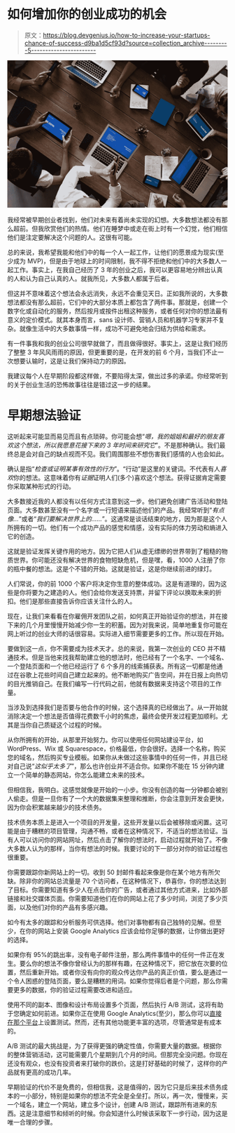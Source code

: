 # 如何增加你的创业成功的机会

> 原文：<https://blog.devgenius.io/how-to-increase-your-startups-chance-of-success-d9ba1d5cf93d?source=collection_archive---------5----------------------->

![](img/97c6d2569ad0329db05b05e0ce1fed3f.png)

我经常被早期创业者找到，他们对未来有着尚未实现的幻想。大多数想法都没有那么超前。但我欣赏他们的热情。他们在睡梦中或走在街上时有一个幻觉，他们相信他们是注定要解决这个问题的人。这很有可能。

总的来说，我希望我能和他们中的每一个人一起工作，让他们的愿景成为现实(至少成为 MVP)，但是由于地球上的时间限制，我不得不拒绝和他们中的大多数人一起工作。事实上，在我自己经历了 3 年的创业之后，我可以更容易地分辨出认真的人和认为自己认真的人。就我所见，大多数人都属于后者。

但这并不意味着这个想法会永远消失，永远不会重见天日。正如我所说的，大多数想法都没有那么超前，它们中的大部分本质上都包含了两件事。那就是，创建一个数字化或自动化的服务，然后按月或按件出租这种服务，或者任何对你的想法最有意义的定价模式。就其本身而言，sans 设计师、营销人员和机器学习专家并不复杂。就像生活中的大多数事情一样，成功不可避免地会归结为供给和需求。

有一件事我和我的创业公司很早就做了，而且做得很好。事实上，这是让我们经历了整整 3 年风风雨雨的原因，但更重要的是，在开发的前 6 个月，当我们不止一次想要认输时，这是让我们保持动力的原因。

我建议每个人在早期阶段都这样做，不要陷得太深，做出过多的承诺。你经常听到的关于创业生活的恐怖故事往往是错过这一步的结果。

# 早期想法验证

这听起来可能显而易见而且有点琐碎。你可能会想“*嗯，我的姐姐和最好的朋友喜欢这个想法，所以我愿意花接下来的 3 年时间来研究它*”。不是那种确认。我们最终总是会对自己的缺点视而不见。我们周围那些不想伤害我们感情的人也会如此。

确认是指“*检查或证明某事有效性的行为*”。“行动”是这里的关键词。不代表有人*喜欢*你的想法。这意味着你有*证据*证明人们(多个)喜欢这个想法。获得证据肯定需要你采取某种形式的行动。

大多数接近我的人都没有以任何方式注意到这一步。他们避免创建广告活动和登陆页面。大多数甚至没有一个名字或一行短语来描述他们的产品。我经常听到“*有点像…*”或者“*我们要解决世界上的……*”。这通常是谈话结束的地方，因为那是这个人所拥有的一切。他们有一个成功产品的感觉和情感，没有实际的体力劳动和熵进入它的创造。

这就是验证发挥关键作用的地方。因为它把人们从虚无缥缈的世界带到了粗糙的物质世界。你可能还没有解决世界的食物短缺危机，但是嘿，看，1000 人注册了你的瓶中餐的想法。这是个不错的开始。这就是验证，这是你继续前进的绿灯。

人们常说，你的前 1000 个客户将决定你生意的整体成功。这是有道理的，因为这些是你将要为之建造的人。他们会给你发送支持票，并留下评论以换取未来的折扣。他们是那些直接告诉你应该关注什么的人。

现在，让我们来看看在你雇佣开发团队之前，如何真正开始验证你的想法，并在接下来的几个月里慢慢开始减少你一生的积蓄。因为对我来说，简单地重复你可能在网上听过的创业大师的话很容易。实际进入细节需要更多的工作。所以现在开始。

要做到这一点，你不需要成为技术天才。总的来说，我第一次创业的 CEO 并不精通技术。但是当他来找我帮助建立他的想法时，他已经有了一个名字、一个域名、一个登陆页面和一个他已经运行了 6 个多月的线索捕获表。所有这一切都是他通过在谷歌上花些时间自己建立起来的。他不断地购买广告空间，并在日报上向热切的目光推销自己。在我们编写一行代码之前，他就有数据来支持这个项目的工作量。

当涉及到选择我们是否要与他合作的时候，这个选择真的已经做出了。从一开始就消除决定一个想法是否值得花费数千小时的焦虑，最终会使开发过程更加顺利。尤其是当你自己质疑这个过程的时候。

从你所拥有的开始，从那里开始努力。你可以使用任何网站建设平台，如 WordPress、Wix 或 Squarespace，价格最低，你会很好。选择一个名称，购买您的域名，然后购买专业模板。如果你从未做过这些事情中的任何一件，并且已经对自己说“*这似乎太多了*”，那么也许创业并不适合你。如果你不能在 15 分钟内建立一个简单的静态网站，你怎么能建立未来的技术。

但相信我，我明白。这感觉就像是开始的一小步。你没有创造的每一分钟都会被别人偷走。但是一旦你有了一个大的数据集来整理和推断，你会注意到开发会更快，因为你会积累越来越少的技术债务。

技术债务本质上是进入一个项目的开发量，这些开发量以后会被移除或闲置。这可能是由于糟糕的项目管理，沟通不畅，或者在这种情况下，不适当的想法验证。当有人可以访问你的网站网址，然后点击了解你的想法时，启动过程就开始了。不像大多数人认为的那样，当你有想法的时候。我要讨论的下一部分对你的验证过程也很重要。

你需要跟踪你新网站上的一切。收到 50 封邮件看起来像是你在某个地方有所欠缺。除非你的网站总流量是 70 个访问者，在这种情况下，恭喜你，你的想法达到了目标。你需要知道有多少人在点击你的广告，或者通过其他方式进来，比如外部链接和社交媒体页面。你需要知道他们在你的网站上花了多少时间，浏览了多少页面，以及他们对你的产品有多感兴趣。

如今有太多的跟踪和分析服务可供选择。他们对事物都有自己独特的见解。但至少，在你的网站上安装 Google Analytics 应该会给你足够的数据，让你做出更好的选择。

如果你有 95%的跳出率，没有电子邮件注册，那么两件事情中的任何一件正在发生。要么你的想法不像你曾经认为的那样有趣，在这种情况下，把它放在次要的位置，然后重新开始。或者你没有向你的观众传达你产品的真正价值，要么是通过一个令人困惑的登陆页面，要么是糟糕的用词。如果你觉得后者是个问题，那么你需要更多的数据，你的验证过程需要改进和适应。

使用不同的副本、图像和设计布局设置多个页面，然后执行 A/B 测试，这将有助于您确定如何前进。如果你正在使用 Google Analytics(至少)，那么你可以[直接在那个平台](https://support.google.com/optimize/answer/6211930?hl=en)上设置测试。然而，还有其他功能更丰富的选项，尽管通常是有成本的。

A/B 测试的最大挑战是，为了获得更强的确定性值，你需要大量的数据。根据你的整体营销活动，这可能需要几个星期到几个月的时间。但那完全没问题。你现在还没有观众，也没有投资者来打破你的跌价。这是打好基础的时候了，这样你的产品就有更高的成功几率。

早期验证的代价不是免费的，但相信我，这是值得的，因为它只是后来技术债务成本的一小部分，特别是如果你的想法不完全是全垒打。所以，再一次，慢慢来，买一个域名，建立一个网站，建立多个设计，创建 A/B 测试，跟踪所有进来的东西。这是注意细节和倾听的时候。你会知道什么时候该采取下一步行动，因为这是唯一合理的步骤。